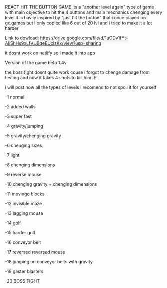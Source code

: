 REACT HIT THE BUTTON GAME
its a "another level again" type of game with main objective to hit the 4 buttons and main mechanics chenging every level
it is havily inspired by "just hit the button" that i once played on gx.games but i only copied like 6 out of 20 lvl and i tried to make it a lot harder

Link to dowload: https://drive.google.com/file/d/1uODv1fYt-AIiShHs9xLfVUBqeEUclzKx/view?usp=sharing

it dosnt work on netlify so i made it into app

Version of the game beta 1.4v

the boss fight dosnt quite work couse i forgot to chenge damage from testing and now it takes 4 shots to kill him :P






i will post now all the types of levels i recomend to not spoil it for yourself


-1 normal

-2 added walls

-3 super fast

-4 gravity/jumping

-5 gravity/chenging gravity

-6 chenging sizes

-7 light

-8 chenging dimensions

-9 reverse mouse

-10 chenging gravity + chenging dimensions

-11 movingo blocks

-12 invisible maze

-13 lagging mouse

-14 golf

-15 harder golf

-16 conveyor belt

-17 reversed reversed mouse

-18 jumping on conveyor belts with gravity

-19 gaster blasters

-20 BOSS FIGHT


